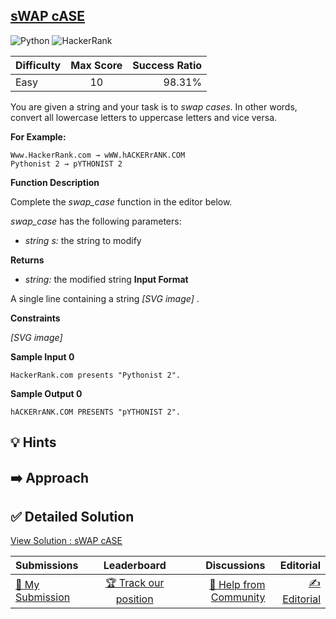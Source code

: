 ## [sWAP cASE](https://www.hackerrank.com/challenges/swap-case)

![Python](https://img.shields.io/badge/python-3670A0?style=for-the-badge&logo=python&logoColor=ffdd54) ![HackerRank](https://img.shields.io/badge/-Hackerrank-2EC866?style=for-the-badge&logo=HackerRank&logoColor=white)

| Difficulty | Max Score | Success Ratio |
|:-----------|:------------:|------------:|
| Easy       | 10      | 98.31%        |

You are given a string and your task is to *swap cases*. In other words, convert all lowercase letters to uppercase letters and vice versa.


**For Example:**



```
Www.HackerRank.com → wWW.hACKERrANK.COM
Pythonist 2 → pYTHONIST 2  

```

**Function Description** 


Complete the *swap\_case* function in the editor below. 


*swap\_case* has the following parameters: 


* *string s:* the string to modify


**Returns** 


* *string:* the modified string
**Input Format**

A single line containing a string  *[SVG image]* .

**Constraints**

 *[SVG image]* 

**Sample Input 0**


```
HackerRank.com presents "Pythonist 2".

```

**Sample Output 0**


```
hACKERrANK.COM PRESENTS "pYTHONIST 2".

```


## 💡 Hints 

## ➡️ Approach 

## ✅ Detailed Solution
[View Solution : sWAP cASE](./swap_case.py)

| Submissions | Leaderboard| Discussions | Editorial |
|:-----------|:------------:|------------:|------------:|
| [📝 My Submission](https://www.hackerrank.com/challenges/swap-case/submissions) | [🏆 Track our position](https://www.hackerrank.com/challenges/swap-case/leaderboard) | [🤔 Help from Community](https://www.hackerrank.com/challenges/swap-case/forum) | [✍️ Editorial](https://www.hackerrank.com/challenges/swap-case/editorial) |

